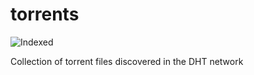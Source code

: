 torrents 
========
![Indexed](https://img.shields.io/badge/indexed-71700-blue)

Collection of torrent files discovered in the DHT network
